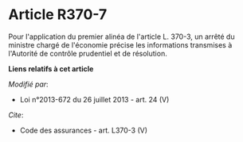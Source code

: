 # Article R370-7

Pour l'application du premier alinéa de l'article L. 370-3, un arrêté du ministre chargé de l'économie précise les
informations transmises à l'Autorité de contrôle prudentiel et de résolution.

**Liens relatifs à cet article**

_Modifié par_:

  - Loi n°2013-672 du 26 juillet 2013 - art. 24 (V)

_Cite_:

  - Code des assurances - art. L370-3 (V)
